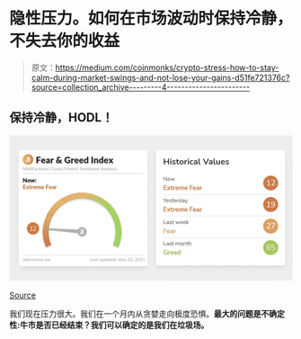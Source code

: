 # 隐性压力。如何在市场波动时保持冷静，不失去你的收益

> 原文：<https://medium.com/coinmonks/crypto-stress-how-to-stay-calm-during-market-swings-and-not-lose-your-gains-d51fe721376c?source=collection_archive---------4----------------------->

## 保持冷静，HODL！

![](img/60b0c506d8ea6ecb1932bbce717ab235.png)

[Source](https://alternative.me/crypto/fear-and-greed-index/)

我们现在压力很大。我们在一个月内从贪婪走向极度恐惧。**最大的问题是不确定性:牛市是否已经结束？我们可以确定的是我们在垃圾场。**